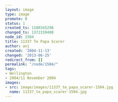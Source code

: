 ```yaml
---
layout: image
type: image
promote: 0
status: 1
created_ts: 1100345298
changed_ts: 1372159480
node_id: 1504
title: 11337 Te Papa Scarer
author: anj
created: '2004-11-13'
changed: '2013-06-25'
redirect_from: []
permalink: "/node/1504/"
tags:
- Wellington
- 2004/11 November 2004
images:
- src: image/images/11337_te_papa_scarer-1504.jpg
  name: 11337_te_papa_scarer-1504.jpg
---
```


